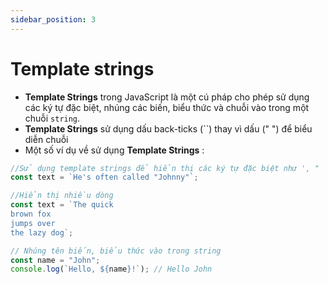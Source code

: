```yaml
---
sidebar_position: 3
---
```


# Template strings

- **Template Strings** trong JavaScript là một cú pháp cho phép sử dụng các ký tự đặc biệt, nhúng các biến, biểu thức và chuỗi vào trong một chuỗi `string`.
- **Template Strings** sử dụng dấu back-ticks (``) thay vì dấu (" ") để biểu diễn chuỗi
- Một số ví dụ về sử dụng **Template Strings** :

```js
//Sử dụng template strings để hiển thị các ký tự đặc biệt như ', "
const text = `He's often called "Johnny"`;
```

```js
//Hiển thị nhiều dòng
const text = `The quick
brown fox
jumps over
the lazy dog`;
```

```js
// Nhúng tên biến, biểu thức vào trong string
const name = "John";
console.log(`Hello, ${name}!`); // Hello John
```

